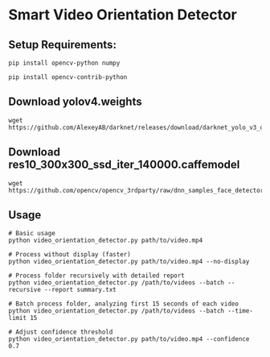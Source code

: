 # Smart Video Orientation Detector

## Setup Requirements:
```
pip install opencv-python numpy
```

```
pip install opencv-contrib-python
```

## Download yolov4.weights
```
wget https://github.com/AlexeyAB/darknet/releases/download/darknet_yolo_v3_optimal/yolov4.weights
```

## Download res10_300x300_ssd_iter_140000.caffemodel
```
wget https://github.com/opencv/opencv_3rdparty/raw/dnn_samples_face_detector_20170830/res10_300x300_ssd_iter_140000.caffemodel
```

## Usage
```
# Basic usage
python video_orientation_detector.py path/to/video.mp4

# Process without display (faster)
python video_orientation_detector.py path/to/video.mp4 --no-display

# Process folder recursively with detailed report
python video_orientation_detector.py /path/to/videos --batch --recursive --report summary.txt

# Batch process folder, analyzing first 15 seconds of each video
python video_orientation_detector.py /path/to/videos --batch --time-limit 15

# Adjust confidence threshold
python video_orientation_detector.py path/to/video.mp4 --confidence 0.7
```